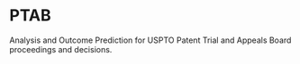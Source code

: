 # PTAB
Analysis and Outcome Prediction for USPTO Patent Trial and Appeals Board proceedings and decisions.
